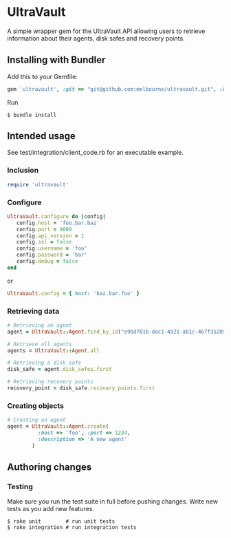 # UltraVault

A simple wrapper gem for the UltraVault API allowing users to retrieve information about their agents, disk safes and recovery points.

## Installing with Bundler

Add this to your Gemfile:

```ruby
gem 'ultravault', :git => "git@github.com:melbourne/ultravault.git", :branch => :master
```

Run

    $ bundle install

## Intended usage

See test/integration/client_code.rb for an executable example.

### Inclusion

```ruby   
require 'ultravault'
```            

### Configure

```ruby   
UltraVault.configure do |config|
   config.host = 'foo.bar.baz'
   config.port = 9080
   config.api_version = 1
   config.ssl = false
   config.username = 'foo'
   config.password = 'bar'
   config.debug = false
end   
```

or

```ruby   
UltraVault.config = { host: 'baz.bar.foo' }
```
 
### Retrieving data

```ruby   
# Retrieving an agent
agent = UltraVault::Agent.find_by_id("e9bd701b-dac1-4921-ab1c-467f35209e21")

# Retrieve all agents
agents = UltraVault::Agent.all

# Retrieving a disk safe
disk_safe = agent.disk_safes.first

# Retrieving recovery points
recovery_point = disk_safe.recovery_points.first  
```

### Creating objects

```ruby
# Creating an agent
agent = UltraVault::Agent.create(
          :host => 'foo', :port => 1234,
          :description => 'A new agent'
        )
```

## Authoring changes

### Testing

Make sure you run the test suite in full before pushing changes. Write new tests as you add new features.

    $ rake unit        # run unit tests
    $ rake integration # run integration tests

